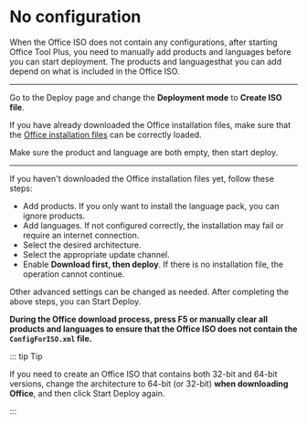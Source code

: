 # No configuration

When the Office ISO does not contain any configurations, after starting Office Tool Plus, you need to manually add products and languages ​​before you can start deployment. The products and languages ​​that you can add depend on what is included in the Office ISO.

---

Go to the Deploy page and change the **Deployment mode** to **Create ISO file**.

If you have already downloaded the Office installation files, make sure that the [Office installation files](/usage/deploy/settings/basic#installation-files) can be correctly loaded.

Make sure the product and language are both empty, then start deploy.

---

If you haven't downloaded the Office installation files yet, follow these steps:

- Add products. If you only want to install the language pack, you can ignore products.
- Add languages. If not configured correctly, the installation may fail or require an internet connection.
- Select the desired architecture.
- Select the appropriate update channel.
- Enable **Download first, then deploy**. If there is no installation file, the operation cannot continue.

Other advanced settings can be changed as needed. After completing the above steps, you can Start Deploy.

**During the Office download process, press F5 or manually clear all products and languages ​​to ensure that the Office ISO does not contain the `ConfigForISO.xml` file.**

::: tip Tip

If you need to create an Office ISO that contains both 32-bit and 64-bit versions, change the architecture to 64-bit (or 32-bit) **when downloading Office**, and then click Start Deploy again.

:::
